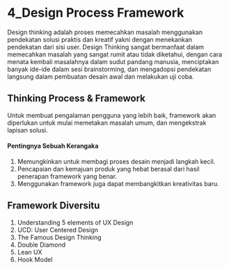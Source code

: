 # 4_Design Process Framework

Design thinking adalah proses memecahkan masalah menggunakan pendekatan solusi praktis dan kreatif yakni dengan menekankan pendekatan dari sisi user. Design Thinking sangat bermanfaat dalam memecahkan masalah yang sangat rumit atau tidak diketahui, dengan cara menata kembali masalahnya dalam sudut pandang manusia, menciptakan banyak ide-ide dalam sesi brainstorming, dan mengadopsi pendekatan langsung dalam pembuatan desain awal dan melakukan uji coba.

## Thinking Process & Framework

Untuk membuat pengalaman pengguna yang lebih baik, framework akan diperlukan untuk mulai memetakan masalah umum, dan mengekstrak lapisan solusi. 

#### Pentingnya Sebuah Kerangaka

1. Memungkinkan untuk membagi proses desain menjadi langkah kecil.
2. Pencapaian dan kemajuan produk yang hebat berasal dari hasil penerapan framework yang benar.
3. Menggunakan framework juga dapat membangkitkan kreativitas baru.

## Framework Diversitu

1. Understanding 5 elements of UX Design
2. UCD: User Centered Design
3. The Famous Design Thinking
4. Double Diamond
5. Lean UX
6. Hook Model
